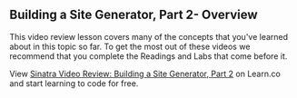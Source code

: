 ## Building a Site Generator, Part 2- Overview

This video review lesson covers many of the concepts that you've
learned about in this topic so far. To get the most out of these
videos we recommend that you complete the Readings and Labs that
come before it.

<p class='util--hide'>View <a href='https://learn.co/lessons/sinatra-video-review-building-a-site-generator-part-2'>Sinatra Video Review: Building a Site Generator, Part 2</a> on Learn.co and start learning to code for free.</p>
